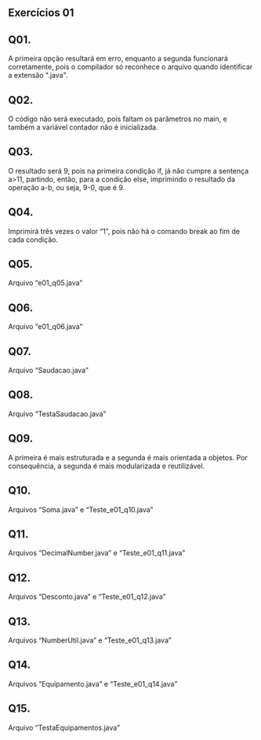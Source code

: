 <h2>Exercícios 01</h2>

## Q01.
A primeira opção resultará em erro, enquanto a segunda funcionará corretamente, pois o compilador só reconhece o arquivo quando identificar a extensão ".java".

## Q02.
O código não será executado, pois faltam os parâmetros no main, e também a variável contador não é inicializada.

## Q03.
O resultado será 9, pois na primeira condição if, já não cumpre a sentença a>11, partindo, então, para a condição else, imprimindo o resultado da operação a-b, ou seja, 9-0, que é 9.

## Q04.
Imprimirá três vezes o valor “1”, pois não há o comando break ao fim de cada condição.

## Q05.
Arquivo “e01_q05.java”

## Q06.
Arquivo “e01_q06.java”

## Q07.
Arquivo “Saudacao.java”

## Q08.
Arquivo “TestaSaudacao.java”

## Q09.
A primeira é mais estruturada e a segunda é mais orientada a objetos. Por consequência, a segunda é mais modularizada e reutilizável.

## Q10.
Arquivos “Soma.java” e “Teste_e01_q10.java”

## Q11.
Arquivos  “DecimalNumber.java” e “Teste_e01_q11.java”

## Q12.
Arquivos “Desconto.java” e “Teste_e01_q12.java”

## Q13.
Arquivos “NumberUtil.java” e “Teste_e01_q13.java”

## Q14.
Arquivos “Equipamento.java”  e “Teste_e01_q14.java”

## Q15.
Arquivo “TestaEquipamentos.java”